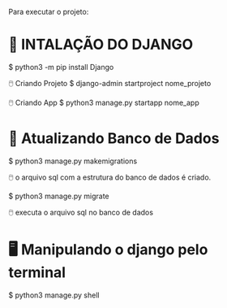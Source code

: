 Para executar o projeto:

# 🐍 INTALAÇÃO DO DJANGO 
$ python3 -m pip install Django

🖱️ Criando Projeto
$ django-admin startproject nome_projeto

🖱️ Criando App
$ python3 manage.py startapp nome_app

# 🎲 Atualizando Banco de Dados
$ python3 manage.py makemigrations 

🖱️ o arquivo sql com a estrutura do banco de dados é criado.

$ python3 manage.py migrate

🖱️ executa o arquivo sql no banco de dados

# 🖥️ Manipulando o django pelo terminal
$ python3 manage.py shell

